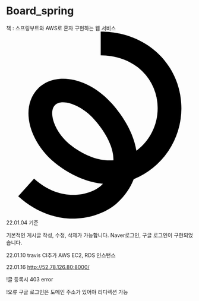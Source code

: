 # Board_spring
책 : 스프링부트와 AWS로 혼자 구현하는 웹 서비스 
<svg role="img" viewBox="0 0 24 24" xmlns="http://www.w3.org/2000/svg"><title>Spring</title><path d="M8.563 24c-1.839 0-4.435-.537-7.028-2.87l2.035-2.262c3.636 3.273 7.425 1.98 8.595.888.078-.079.156-.153.234-.23-3.83-.373-6.629-3.086-6.822-3.277-2.933-2.889-3.6-6.808-1.512-8.93s6.015-1.522 8.95 1.357c.257.246 3.116 3.052 3.677 6.605a6.776 6.776 0 002.727-5.426 6.62 6.62 0 00-1.995-4.791c-1.334-1.303-3.222-2.02-5.306-2.02V0c2.88 0 5.519 1.024 7.43 2.882 1.881 1.83 2.917 4.304 2.917 6.973a9.831 9.831 0 01-6.116 9.086c-.416 1.1-1.12 2.117-2.106 3.04-.97.905-2.865 1.908-5.28 2.01-.13.007-.262.009-.4.009zM7.283 9.077c-.425 0-.79.115-1.046.375-.749.762-.275 2.904 1.48 4.633l.008.009c.025.024 2.771 2.687 6.025 2.414v-.005c.015-2.873-2.808-5.597-2.837-5.625l-.02-.019C9.85 9.832 8.37 9.077 7.283 9.077Z"/></svg>
22.01.04 기준

기본적인 게시글 작성, 수정, 삭제가 가능합니다.
Naver로그인, 구글 로그인이 구현되었습니다.


22.01.10 travis CI추가
AWS EC2, RDS 인스턴스 

22.01.16
http://52.78.126.80:8000/<br>

!글 등록시 403 error<br>

!오류 구글 로그인은 도메인 주소가 있어야 리디렉션 가능
